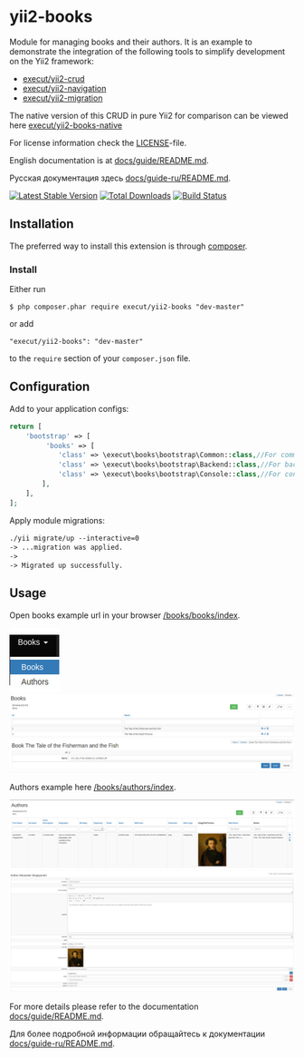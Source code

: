 # yii2-books
Module for managing books and their authors.
It is an example to demonstrate the integration of the following tools to simplify development on the Yii2 framework:
* [execut/yii2-crud](https://github.com/execut/yii2-crud)
* [execut/yii2-navigation](https://github.com/execut/yii2-navigation)
* [execut/yii2-migration](https://github.com/execut/yii2-migration)

The native version of this CRUD in pure Yii2 for comparison can be viewed here [execut/yii2-books-native](https://github.com/execut/yii2-books-native)

For license information check the [LICENSE](LICENSE.md)-file.

English documentation is at [docs/guide/README.md](https://github.com/execut/yii2-books/blob/master/docs/guide/README.md).

Русская документация здесь [docs/guide-ru/README.md](https://github.com/execut/yii2-books/blob/master/docs/guide-ru/README.md).

[![Latest Stable Version](https://poser.pugx.org/execut/yii2-books/v/stable.png)](https://packagist.org/packages/execut/yii2-books)
[![Total Downloads](https://poser.pugx.org/execut/yii2-books/downloads.png)](https://packagist.org/packages/execut/yii2-books)
[![Build Status](https://travis-ci.com/execut/yii2-books.svg?branch=master)](https://travis-ci.com/execut/yii2-books) 

## Installation

The preferred way to install this extension is through [composer](http://getcomposer.org/download/).

### Install

Either run

```
$ php composer.phar require execut/yii2-books "dev-master"
```

or add

```
"execut/yii2-books": "dev-master"
```

to the ```require``` section of your `composer.json` file.

## Configuration

Add to your application configs:
```php
return [
    'bootstrap' => [
         'books' => [
            'class' => \execut\books\bootstrap\Common::class,//For common application
            'class' => \execut\books\bootstrap\Backend::class,//For backend application
            'class' => \execut\books\bootstrap\Console::class,//For console application
        ],
    ],
];
```

Apply module migrations:
```shell script
./yii migrate/up --interactive=0
-> ...migration was applied.
-> 
-> Migrated up successfully.
```

## Usage
Open books example url in your browser [/books/books/index](http://localhost/books/books/index).

![Books menu](https://raw.githubusercontent.com/execut/yii2-books/master/docs/guide/i/books-menu.jpg)
![Books CRUD list](https://raw.githubusercontent.com/execut/yii2-books/master/docs/guide/i/books-list.jpg)
![Books CRUD form](https://raw.githubusercontent.com/execut/yii2-books/master/docs/guide/i/books-form.jpg)

Authors example here [/books/authors/index](http://localhost/books/authors/index).

![Authors CRUD list](https://raw.githubusercontent.com/execut/yii2-books/master/docs/guide/i/authors-list.jpg)
![Authors CRUD form](https://raw.githubusercontent.com/execut/yii2-books/master/docs/guide/i/authors-form.jpg)

For more details please refer to the documentation [docs/guide/README.md](https://github.com/execut/yii2-books/blob/master/docs/guide/README.md).

Для более подробной информации обращайтесь к документации [docs/guide-ru/README.md](https://github.com/execut/yii2-books/blob/master/docs/guide-ru/README.md).